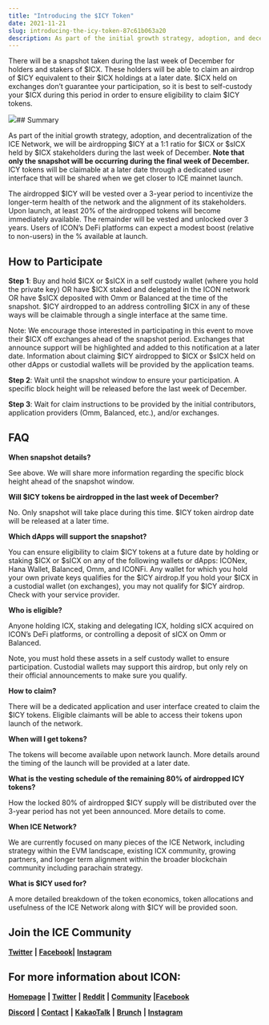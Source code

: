 ```yaml
---
title: "Introducing the $ICY Token"
date: 2021-11-21
slug: introducing-the-icy-token-87c61b063a20
description: As part of the initial growth strategy, adoption, and decentralization of the ICE Network, ICE will be airdropping $ICY at a 1:1 ratio for $ICX or $sICX held by $ICX stakeholders during the last week of December 2021
---
```


There will be a snapshot taken during the last week of December for holders and stakers of $ICX. These holders will be able to claim an airdrop of $ICY equivalent to their $ICX holdings at a later date. $ICX held on exchanges don’t guarantee your participation, so it is best to self-custody your $ICX during this period in order to ensure eligibility to claim $ICY tokens.

![](https://cdn-images-1.medium.com/max/800/1*3YSmQWgpOXrK-tiD1SFBBQ.jpeg)## Summary

As part of the initial growth strategy, adoption, and decentralization of the ICE Network, we will be airdropping $ICY at a 1:1 ratio for $ICX or $sICX held by $ICX stakeholders during the last week of December. **Note that only the snapshot will be occurring during the final week of December.** ICY tokens will be claimable at a later date through a dedicated user interface that will be shared when we get closer to ICE mainnet launch.

The airdropped $ICY will be vested over a 3-year period to incentivize the longer-term health of the network and the alignment of its stakeholders. Upon launch, at least 20% of the airdropped tokens will become immediately available. The remainder will be vested and unlocked over 3 years. Users of ICON’s DeFi platforms can expect a modest boost (relative to non-users) in the % available at launch.

## How to Participate

**Step 1**: Buy and hold $ICX or $sICX in a self custody wallet (where you hold the private key) OR have $ICX staked and delegated in the ICON network OR have $sICX deposited with Omm or Balanced at the time of the snapshot. $ICY airdropped to an address controlling $ICX in any of these ways will be claimable through a single interface at the same time.

Note: We encourage those interested in participating in this event to move their $ICX off exchanges ahead of the snapshot period. Exchanges that announce support will be highlighted and added to this notification at a later date. Information about claiming $ICY airdropped to $ICX or $sICX held on other dApps or custodial wallets will be provided by the application teams.

**Step 2**: Wait until the snapshot window to ensure your participation. A specific block height will be released before the last week of December.

**Step 3**: Wait for claim instructions to be provided by the initial contributors, application providers (Omm, Balanced, etc.), and/or exchanges.

## FAQ

**When snapshot details?**

See above. We will share more information regarding the specific block height ahead of the snapshot window.

**Will $ICY tokens be airdropped in the last week of December?**

No. Only snapshot will take place during this time. $ICY token airdrop date will be released at a later time.

**Which dApps will support the snapshot?**

You can ensure eligibility to claim $ICY tokens at a future date by holding or staking $ICX or $sICX on any of the following wallets or dApps: ICONex, Hana Wallet, Balanced, Omm, and ICONFi. Any wallet for which you hold your own private keys qualifies for the $ICY airdrop.If you hold your $ICX in a custodial wallet (on exchanges), you may not qualify for $ICY airdrop. Check with your service provider.

**Who is eligible?**

Anyone holding ICX, staking and delegating ICX, holding sICX acquired on ICON’s DeFi platforms, or controlling a deposit of sICX on Omm or Balanced.

Note, you must hold these assets in a self custody wallet to ensure participation. Custodial wallets may support this airdrop, but only rely on their official announcements to make sure you qualify.

**How to claim?**

There will be a dedicated application and user interface created to claim the $ICY tokens. Eligible claimants will be able to access their tokens upon launch of the network.

**When will I get tokens?**

The tokens will become available upon network launch. More details around the timing of the launch will be provided at a later date.

**What is the vesting schedule of the remaining 80% of airdropped ICY tokens?**

How the locked 80% of airdropped $ICY supply will be distributed over the 3-year period has not yet been announced. More details to come.

**When ICE Network?**

We are currently focused on many pieces of the ICE Network, including strategy within the EVM landscape, existing ICX community, growing partners, and longer term alignment within the broader blockchain community including parachain strategy.

**What is $ICY used for?**

A more detailed breakdown of the token economics, token allocations and usefulness of the ICE Network along with $ICY will be provided soon.

## Join the ICE Community

[**Twitter**](https://twitter.com/home) **|** [**Facebook**](https://www.facebook.com/iceblock.chain)**|** [**Instagram**](https://www.instagram.com/iceblock_chain/?hl=en)

## For more information about ICON:

[**Homepage**](http://icon.foundation) **|** [**Twitter**](https://twitter.com/helloiconworld) **|** [**Reddit**](https://www.reddit.com/r/helloicon/) **|** [**Community**](https://forum.icon.community/) **|**[**Facebook**](https://www.facebook.com/helloicon/)

[**Discord**](https://discord.gg/x6DxjxfP24) **|** [**Contact**](mailto:hello@icon.foundation) **|** [**KakaoTalk**](https://open.kakao.com/o/gMAFhdS) **|** [**Brunch**](https://brunch.co.kr/@helloiconworld) **|** [**Instagram**](https://www.instagram.com/helloiconworld/)

